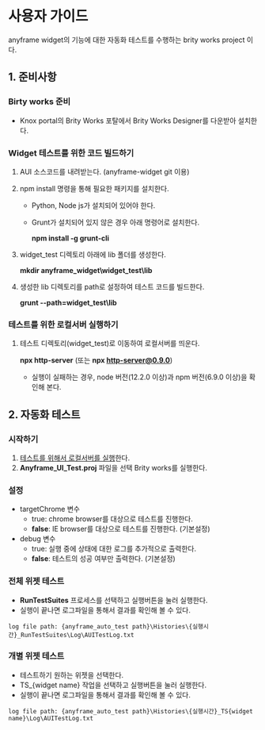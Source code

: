 # 사용자 가이드
anyframe widget의 기능에 대한 자동화 테스트를 수행하는 brity works project 이다.

## 1. 준비사항

### Birty works 준비
* Knox portal의 Brity Works 포탈에서 Brity Works Designer를 다운받아 설치한다.

### Widget 테스트를 위한 코드 빌드하기

1. AUI 소스코드를 내려받는다. (anyframe-widget git 이용)

2. npm install 명령을 통해 필요한 패키지를 설치한다.

	* Python, Node js가 설치되어 있어야 한다.

	* Grunt가 설치되어 있지 않은 경우 아래 명령어로 설치한다.
		
		**npm install -g grunt-cli**

3. widget_test 디렉토리 아래에 lib 폴더를 생성한다.
	
	**mkdir anyframe_widget\widget_test\lib**

4. 생성한 lib 디렉토리를 path로 설정하여 테스트 코드를 빌드한다.
	
	**grunt --path=widget_test\lib**

### <a name="로컬서버">테스트를 위한 로컬서버 실행하기</a>
1. 테스트 디렉토리(widget_test)로 이동하여 로컬서버를 띄운다.

	**npx http-server** (또는 **npx http-server@0.9.0**)
	* 실행이 실패하는 경우, node 버전(12.2.0 이상)과 npm 버전(6.9.0 이상)을 확인해 본다.

## 2. 자동화 테스트
### 시작하기
1. [테스트를 위해서 로컬서버를 실행](#로컬서버)한다.
2. **Anyframe_UI_Test.proj** 파일을 선택 Brity works를 실행한다.

### 설정
   * targetChrome 변수
        - true: chrome browser를 대상으로 테스트를 진행한다.
        - **false**: IE browser를 대상으로 테스트를 진행한다. (기본설정)
   * debug 변수
        - true: 실행 중에 상태에 대한 로그를 추가적으로 출력한다.
        - **false**: 테스트의 성공 여부만 출력한다. (기본설정)

### 전체 위젯 테스트
   * **RunTestSuites** 프로세스를 선택하고 실행버튼을 눌러 실행한다.
   * 실행이 끝나면 로그파일을 통해서 결과를 확인해 볼 수 있다.
        
	log file path: {anyframe_auto_test path}\Histories\{실행시간}_RunTestSuites\Log\AUITestLog.txt
### 개별 위젯 테스트
   * 테스트하기 원하는 위젯을 선택한다.
   * TS_{widget name} 작업을 선택하고 실행버튼을 눌러 실행한다.
   * 실행이 끝나면 로그파일을 통해서 결과를 확인해 볼 수 있다.
        
	log file path: {anyframe_auto_test path}\Histories\{실행시간}_TS{widget name}\Log\AUITestLog.txt
